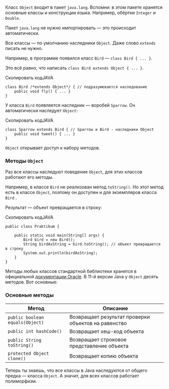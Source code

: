 Класс `Object` входит в пакет `java.lang`. Вспомни: в этом пакете хранятся основные классы и конструкции языка. Например, обёртки `Integer` и `Double`.

Пакет `java.lang` не нужно импортировать — это происходит автоматически.

Все классы — по умолчанию наследники `Object`. Даже слово `extends` писать не нужно.

Например, в программе появился класс `Bird` — `class Bird { ... }`.

Это всё равно, что написать `class Bird extends Object { ... }`.

Скопировать кодJAVA

```
class Bird /*extends Object*/ { // подразумевается наследование
    public void fly() { ... }
} 
```

У класса `Bird` появляется наследник — воробей `Sparrow`. Он автоматически наследует `Object`:

Скопировать кодJAVA

```
class Sparrow extends Bird { // Sparrow и Bird - наследники Object
    public void tweet() { ... }
} 
```

`Object` открывает доступ к набору методов.

### Методы `Object`

Раз все классы наследуют поведение `Object`, для этих классов работают его методы.

Например, в классе `Bird` не реализован метод `toString()`. Но этот метод есть в классе `Object`, поэтому он доступен и для экземпляров класса `Bird` .

Результат — объект превращается в строку:

Скопировать кодJAVA

```
public class Praktikum {

    public static void main(String[] args) {
        Bird bird = new Bird();
        String birdAsString = bird.toString(); // объект превращается в строку
        System.out.println(birdAsString);
    }
} 
```

Методы любых классов стандартной библиотеки хранятся в официальной [документации Oracle](https://docs.oracle.com/en/java/javase/11/docs/api/java.base/java/lang/Object.html). В 11-й версии Java у `Object` десять методов. Вот основные:

### Основные методы

|Метод|Описание|
|---|---|
|`public boolean equals(Object)`|Возвращает результат проверки объектов на равенство|
|`public int hashCode()`|Возвращает хеш-код объекта|
|`public String toString()`|Возвращает строковое представление объекта|
|`protected Object clone()`|Возвращает копию объекта|
Теперь ты знаешь, что все классы в Java наследуются от общего предка — класса `Object`. А значит, для всех классов работает полиморфизм.